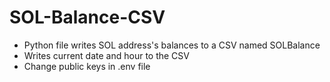 # SOL-Balance-CSV
- Python file writes SOL address's balances to a CSV named SOLBalance
- Writes current date and hour to the CSV
- Change public keys in .env file
